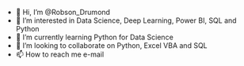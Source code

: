 - 👋 Hi, I’m @Robson_Drumond
- 👀 I’m interested in Data Science, Deep Learning, Power BI, SQL and Python
- 🌱 I’m currently learning Python for Data Science
- 💞️ I’m looking to collaborate on Python, Excel VBA and SQL
- 📫 How to reach me e-mail

<!---
hensbr/hensbr is a ✨ special ✨ repository because its `README.md` (this file) appears on your GitHub profile.
You can click the Preview link to take a look at your changes.
--->

